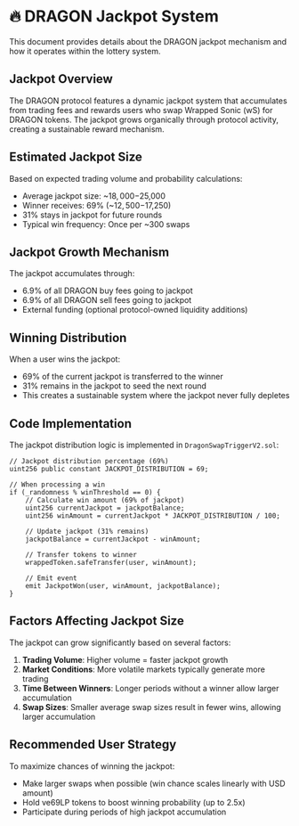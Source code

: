 # 🔥 DRAGON Jackpot System

This document provides details about the DRAGON jackpot mechanism and how it operates within the lottery system.

## Jackpot Overview

The DRAGON protocol features a dynamic jackpot system that accumulates from trading fees and rewards users who swap Wrapped Sonic (wS) for DRAGON tokens. The jackpot grows organically through protocol activity, creating a sustainable reward mechanism.

## Estimated Jackpot Size

Based on expected trading volume and probability calculations:

- Average jackpot size: ~$18,000-$25,000
- Winner receives: 69% (~$12,500-$17,250)
- 31% stays in jackpot for future rounds
- Typical win frequency: Once per ~300 swaps

## Jackpot Growth Mechanism

The jackpot accumulates through:

- 6.9% of all DRAGON buy fees going to jackpot
- 6.9% of all DRAGON sell fees going to jackpot
- External funding (optional protocol-owned liquidity additions)

## Winning Distribution

When a user wins the jackpot:
- 69% of the current jackpot is transferred to the winner
- 31% remains in the jackpot to seed the next round
- This creates a sustainable system where the jackpot never fully depletes

## Code Implementation

The jackpot distribution logic is implemented in `DragonSwapTriggerV2.sol`:

```solidity
// Jackpot distribution percentage (69%)
uint256 public constant JACKPOT_DISTRIBUTION = 69;

// When processing a win
if (_randomness % winThreshold == 0) {
    // Calculate win amount (69% of jackpot)
    uint256 currentJackpot = jackpotBalance;
    uint256 winAmount = currentJackpot * JACKPOT_DISTRIBUTION / 100;
    
    // Update jackpot (31% remains)
    jackpotBalance = currentJackpot - winAmount;
    
    // Transfer tokens to winner
    wrappedToken.safeTransfer(user, winAmount);
    
    // Emit event
    emit JackpotWon(user, winAmount, jackpotBalance);
}
```

## Factors Affecting Jackpot Size

The jackpot can grow significantly based on several factors:

1. **Trading Volume**: Higher volume = faster jackpot growth
2. **Market Conditions**: More volatile markets typically generate more trading
3. **Time Between Winners**: Longer periods without a winner allow larger accumulation
4. **Swap Sizes**: Smaller average swap sizes result in fewer wins, allowing larger accumulation

## Recommended User Strategy

To maximize chances of winning the jackpot:

- Make larger swaps when possible (win chance scales linearly with USD amount)
- Hold ve69LP tokens to boost winning probability (up to 2.5x)
- Participate during periods of high jackpot accumulation 